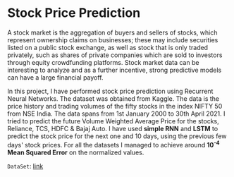 # Stock Price Prediction

A stock market is the aggregation of buyers and sellers of stocks, which represent ownership claims on businesses; these may include securities listed on a public stock exchange, as well as stock that is only traded privately, such as shares of private companies which are sold to investors through equity crowdfunding platforms. Stock market data can be interesting to analyze and as a further incentive, strong predictive models can have a large financial payoff.

In this project, I have performed stock price prediction using Recurrent Neural Networks. The dataset was obtained from Kaggle. The data is the price history and trading volumes of the fifty stocks in the index NIFTY 50 from NSE India. The data spans from 1st January 2000 to 30th April 2021. I tried to predict the future Volume Weighted Average Price for the stocks, Reliance, TCS, HDFC & Bajaj Auto. I have used **simple RNN** and **LSTM** to predict the stock price for the next one and 10 days, using the previous few days' stock prices. For all the datasets I managed to achieve around **10<sup>-4</sup> Mean Squared Error** on the normalized values.

`DataSet`: [link](https://www.kaggle.com/datasets/rohanrao/nifty50-stock-market-data)
